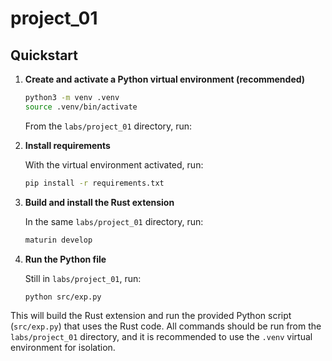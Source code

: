 # project_01

## Quickstart


1. **Create and activate a Python virtual environment (recommended)**
   ```bash
   python3 -m venv .venv
   source .venv/bin/activate
   ```

   From the `labs/project_01` directory, run:
   
2. **Install requirements**

   With the virtual environment activated, run:
   ```bash
   pip install -r requirements.txt
   ```

3. **Build and install the Rust extension**

   In the same `labs/project_01` directory, run:
   ```bash
   maturin develop
   ```

4. **Run the Python file**

   Still in `labs/project_01`, run:
   ```bash
   python src/exp.py
   ```

This will build the Rust extension and run the provided Python script (`src/exp.py`) that uses the Rust code. All commands should be run from the `labs/project_01` directory, and it is recommended to use the `.venv` virtual environment for isolation.
